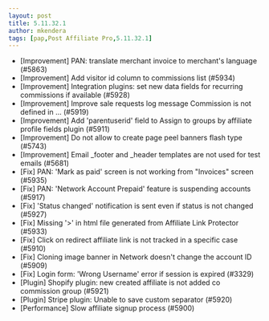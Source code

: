 ```yaml
---
layout: post
title: 5.11.32.1
author: mkendera
tags: [pap,Post Affiliate Pro,5.11.32.1]
---
```


- [Improvement] PAN: translate merchant invoice to merchant's language (#5863)
- [Improvement] Add visitor id column to commissions list (#5934)
- [Improvement] Integration plugins: set new data fields for recurring commissions if available (#5928)
- [Improvement] Improve sale requests log message Commission is not defined in ... (#5919)
- [Improvement] Add 'parentuserid' field to Assign to groups by affiliate profile fields plugin (#5911)
- [Improvement] Do not allow to create page peel banners flash type (#5743)
- [Improvement] Email _footer and _header templates are not used for test emails (#5681)
- [Fix] PAN: 'Mark as paid' screen is not working from "Invoices" screen (#5935)
- [Fix] PAN: 'Network Account Prepaid' feature is suspending accounts (#5917)
- [Fix] 'Status changed' notification is sent even if status is not changed (#5927)
- [Fix] Missing '>' in html file generated from Affiliate Link Protector (#5933)
- [Fix] Click on redirect affiliate link is not tracked in a specific case (#5910)
- [Fix] Cloning image banner in Network doesn't change the account ID (#5909)
- [Fix] Login form: 'Wrong Username' error if session is expired (#3329)
- [Plugin] Shopify plugin: new created affiliate is not added co commission group (#5921)
- [Plugin] Stripe plugin: Unable to save custom separator (#5920)
- [Performance] Slow affiliate signup process (#5900)

